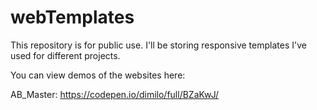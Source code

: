 # webTemplates
This repository is for public use. I'll be storing responsive templates I've used for different projects.

You can view demos of the websites here:

AB_Master: https://codepen.io/dimilo/full/BZaKwJ/
